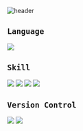 ![header](https://capsule-render.vercel.app/api?type=waving&color=auto&height=300&section=header&text=Welcome%20to%20my%20github&fontSize=50&animation=blinking)

## `Language`
<img src="https://img.shields.io/badge/Python-3766AB?style=flat-square&logo=Python&logoColor=white"/></a>

## `Skill`
<img src="https://img.shields.io/badge/NumPy-013243?style=flat-square&logo=NumPy&logoColor=white"/></a> <img src="https://img.shields.io/badge/Pandas-150458?style=flat-square&logo=pandas&logoColor=white"/></a> <img src="https://img.shields.io/badge/Scikit Learn-F7931E?style=flat-square&logo=scikit-learn&logoColor=white"/></a> <img src="https://img.shields.io/badge/TensorFlow-FF6F00?style=flat-square&logo=TensorFlow&logoColor=white"/></a>

## `Version Control`
<img src="https://img.shields.io/badge/GitHub-181717?style=flat-square&logo=GitHub&logoColor=white"/></a> <img src="https://img.shields.io/badge/Git-F05032?style=flat-square&logo=Git&logoColor=white"/></a>
